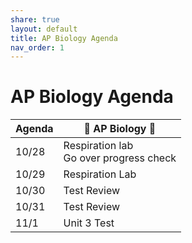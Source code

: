 ```yaml
---
share: true
layout: default
title: AP Biology Agenda
nav_order: 1
---
```

# AP Biology Agenda

| Agenda | 🧬 AP Biology 🦠                           |
| ------ | ------------------------------------------ |
| 10/28  | Respiration lab <br>Go over progress check |
| 10/29  | Respiration Lab                            |
| 10/30  | Test Review                                |
| 10/31  | Test Review                                |
| 11/1   | Unit 3 Test                                |
